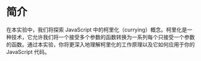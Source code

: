 # 简介

在本实验中，我们将探索 JavaScript 中的柯里化（currying）概念。柯里化是一种技术，它允许我们将一个接受多个参数的函数转换为一系列每个只接受一个参数的函数。通过本实验，你将更深入地理解柯里化的工作原理以及它如何应用于你的 JavaScript 代码。
